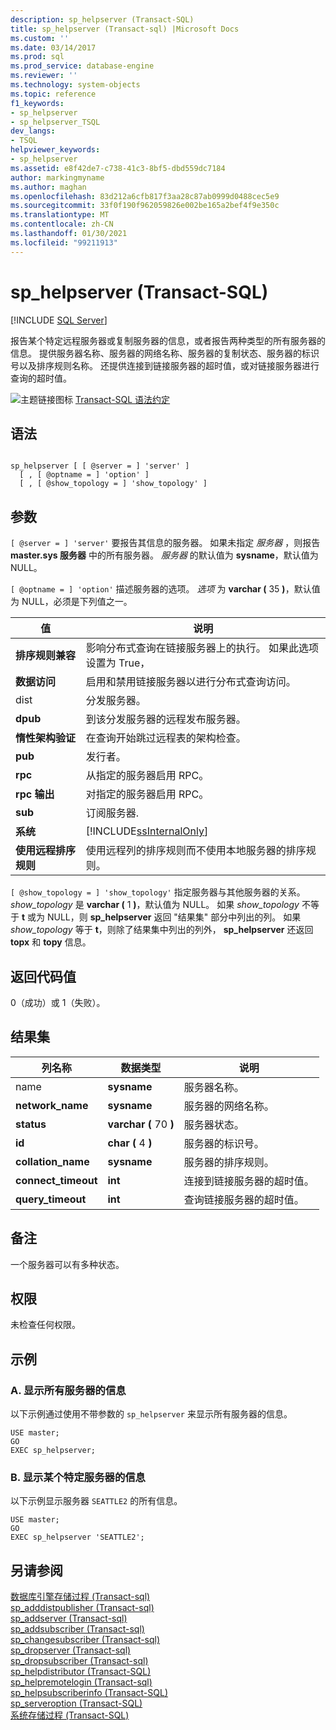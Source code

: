 ```yaml
---
description: sp_helpserver (Transact-SQL)
title: sp_helpserver (Transact-sql) |Microsoft Docs
ms.custom: ''
ms.date: 03/14/2017
ms.prod: sql
ms.prod_service: database-engine
ms.reviewer: ''
ms.technology: system-objects
ms.topic: reference
f1_keywords:
- sp_helpserver
- sp_helpserver_TSQL
dev_langs:
- TSQL
helpviewer_keywords:
- sp_helpserver
ms.assetid: e8f42de7-c738-41c3-8bf5-dbd559dc7184
author: markingmyname
ms.author: maghan
ms.openlocfilehash: 83d212a6cfb817f3aa28c87ab0999d0488cec5e9
ms.sourcegitcommit: 33f0f190f962059826e002be165a2bef4f9e350c
ms.translationtype: MT
ms.contentlocale: zh-CN
ms.lasthandoff: 01/30/2021
ms.locfileid: "99211913"
---
```

# <a name="sp_helpserver-transact-sql"></a>sp_helpserver (Transact-SQL)
[!INCLUDE [SQL Server](../../includes/applies-to-version/sqlserver.md)]

  报告某个特定远程服务器或复制服务器的信息，或者报告两种类型的所有服务器的信息。 提供服务器名称、服务器的网络名称、服务器的复制状态、服务器的标识号以及排序规则名称。 还提供连接到链接服务器的超时值，或对链接服务器进行查询的超时值。  
  
 ![主题链接图标](../../database-engine/configure-windows/media/topic-link.gif "“主题链接”图标") [Transact-SQL 语法约定](../../t-sql/language-elements/transact-sql-syntax-conventions-transact-sql.md)  
  
## <a name="syntax"></a>语法  
  
```  
  
sp_helpserver [ [ @server = ] 'server' ]   
  [ , [ @optname = ] 'option' ]   
  [ , [ @show_topology = ] 'show_topology' ]  
```  
  
## <a name="arguments"></a>参数  
`[ @server = ] 'server'` 要报告其信息的服务器。 如果未指定 *服务器* ，则报告 **master.sys 服务器** 中的所有服务器。 *服务器* 的默认值为 **sysname**，默认值为 NULL。  
  
`[ @optname = ] 'option'` 描述服务器的选项。 *选项* 为 **varchar (** 35 **)**，默认值为 NULL，必须是下列值之一。  
  
|值|说明|  
|-----------|-----------------|  
|**排序规则兼容**|影响分布式查询在链接服务器上的执行。 如果此选项设置为 True，|  
|**数据访问**|启用和禁用链接服务器以进行分布式查询访问。|  
|dist|分发服务器。|  
|**dpub**|到该分发服务器的远程发布服务器。|  
|**惰性架构验证**|在查询开始跳过远程表的架构检查。|  
|**pub**|发行者。|  
|**rpc**|从指定的服务器启用 RPC。|  
|**rpc 输出**|对指定的服务器启用 RPC。|  
|**sub**|订阅服务器.|  
|**系统**|[!INCLUDE[ssInternalOnly](../../includes/ssinternalonly-md.md)]|  
|**使用远程排序规则**|使用远程列的排序规则而不使用本地服务器的排序规则。|  
  
`[ @show_topology = ] 'show_topology'` 指定服务器与其他服务器的关系。 *show_topology* 是 **varchar (** 1 **)**，默认值为 NULL。 如果 *show_topology* 不等于 **t** 或为 NULL，则 **sp_helpserver** 返回 "结果集" 部分中列出的列。 如果 *show_topology* 等于 **t**，则除了结果集中列出的列外， **sp_helpserver** 还返回 **topx** 和 **topy** 信息。  
  
## <a name="return-code-values"></a>返回代码值  
 0（成功）或 1（失败）。  
  
## <a name="result-sets"></a>结果集  
  
|列名称|数据类型|说明|  
|-----------------|---------------|-----------------|  
|name|**sysname**|服务器名称。|  
|**network_name**|**sysname**|服务器的网络名称。|  
|**status**|**varchar (** 70 **)**|服务器状态。|  
|**id**|**char (** 4 **)**|服务器的标识号。|  
|**collation_name**|**sysname**|服务器的排序规则。|  
|**connect_timeout**|**int**|连接到链接服务器的超时值。|  
|**query_timeout**|**int**|查询链接服务器的超时值。|  
  
## <a name="remarks"></a>备注  
 一个服务器可以有多种状态。  
  
## <a name="permissions"></a>权限  
 未检查任何权限。  
  
## <a name="examples"></a>示例  
  
### <a name="a-displaying-information-about-all-servers"></a>A. 显示所有服务器的信息  
 以下示例通过使用不带参数的 `sp_helpserver` 来显示所有服务器的信息。  
  
```  
USE master;  
GO  
EXEC sp_helpserver;  
```  
  
### <a name="b-displaying-information-about-a-specific-server"></a>B. 显示某个特定服务器的信息  
 以下示例显示服务器 `SEATTLE2` 的所有信息。  
  
```  
USE master;  
GO  
EXEC sp_helpserver 'SEATTLE2';  
```  
  
## <a name="see-also"></a>另请参阅  
 [数据库引擎存储过程 &#40;Transact-sql&#41;](../../relational-databases/system-stored-procedures/database-engine-stored-procedures-transact-sql.md)   
 [sp_adddistpublisher &#40;Transact-sql&#41;](../../relational-databases/system-stored-procedures/sp-adddistpublisher-transact-sql.md)   
 [sp_addserver &#40;Transact-sql&#41;](../../relational-databases/system-stored-procedures/sp-addserver-transact-sql.md)   
 [sp_addsubscriber &#40;Transact-sql&#41;](../../relational-databases/system-stored-procedures/sp-addsubscriber-transact-sql.md)   
 [sp_changesubscriber &#40;Transact-sql&#41;](../../relational-databases/system-stored-procedures/sp-changesubscriber-transact-sql.md)   
 [sp_dropserver &#40;Transact-sql&#41;](../../relational-databases/system-stored-procedures/sp-dropserver-transact-sql.md)   
 [sp_dropsubscriber &#40;Transact-sql&#41;](../../relational-databases/system-stored-procedures/sp-dropsubscriber-transact-sql.md)   
 [sp_helpdistributor (Transact-SQL)](../../relational-databases/system-stored-procedures/sp-helpdistributor-transact-sql.md)   
 [sp_helpremotelogin &#40;Transact-sql&#41;](../../relational-databases/system-stored-procedures/sp-helpremotelogin-transact-sql.md)   
 [sp_helpsubscriberinfo (Transact-SQL)](../../relational-databases/system-stored-procedures/sp-helpsubscriberinfo-transact-sql.md)   
 [sp_serveroption (Transact-SQL)](../../relational-databases/system-stored-procedures/sp-serveroption-transact-sql.md)   
 [系统存储过程 (Transact-SQL)](../../relational-databases/system-stored-procedures/system-stored-procedures-transact-sql.md)  
  
  
